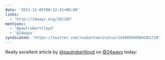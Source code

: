 ```yaml
---
date: '2011-12-05T08:12:41+00:00'
links:
  - 'http://24ways.org/201105'
mentions:
  - '@paulrobertlloyd'
  - '@24ways'
syndicated: 'https://twitter.com/roobottom/status/143605949964361728'
---
```

Really excellent article by [@paulrobertlloyd](https://twitter.com/@paulrobertlloyd) on [@24ways](https://twitter.com/@24ways) today: 
